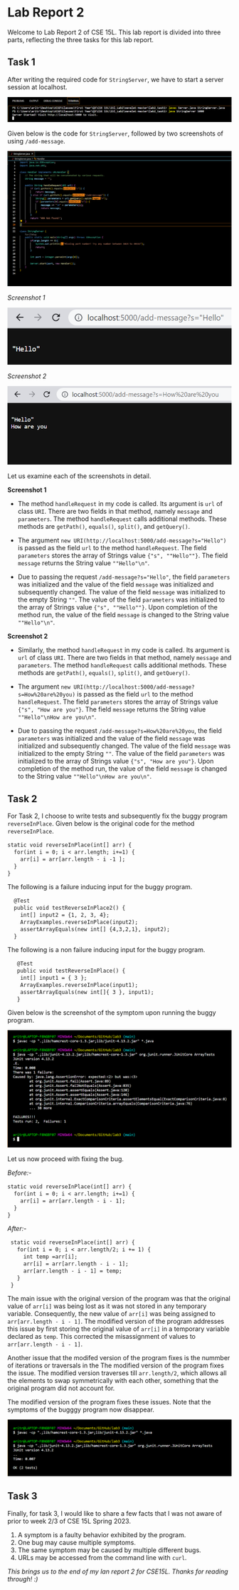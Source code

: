 Lab Report 2
=============
Welcome to Lab Report 2 of CSE 15L. This lab report is divided into three parts, reflecting the three tasks for this lab report.

Task 1
------

After writing the required code for `StringServer`, we have to start a server session at localhost. 

![Image](localhost_connect.png)

Given below is the code for `StringServer`, followed by two screenshots of using `/add-message`.

![Image](stringserver.png)

*Screenshot 1*

![Image](localhost_str_1.png)

*Screenshot 2*

![Image](localhost_str_2.png)

Let us examine each of the screenshots in detail.

**Screenshot 1**

* The method `handleRequest` in my code is called. Its argument is `url` of class `URI`. There are two fields in that method, namely `message` and `parameters`. The method `handleRequest` calls additional methods. These methods are `getPath()`, `equals()`, `split()`, and `getQuery()`.

* The argument `new URI(http://localhost:5000/add-message?s="Hello")` is passed as the field `url` to the method `handleRequest`. The field `parameters` stores the array of Strings value `{"s", ""Hello""}`. The field `message` returns the String value `""Hello"\n"`.

* Due to passing the request `/add-message?s="Hello"`, the field `parameters` was initialized and the value of the field `message` was initialized and subsequently changed. The value of the field `message` was initialized to the empty String `""`. The value of the field  `parameters` was initialized to the array of Strings value `{"s", ""Hello""}`. Upon completion of the method run, the value of the field `message` is changed to the String value  `""Hello"\n"`. 

**Screenshot 2**

* Similarly, the method `handleRequest` in my code is called. Its argument is `url` of class `URI`. There are two fields in that method, namely `message` and `parameters`. The method `handleRequest` calls additional methods. These methods are `getPath()`, `equals()`, `split()`, and `getQuery()`.

* The argument `new URI(http://localhost:5000/add-message?s=How%20are%20you)` is passed as the field `url` to the method `handleRequest`. The field `parameters` stores the array of Strings value `{"s", "How are you"}`. The field `message` returns the String value `""Hello"\nHow are you\n"`.

* Due to passing the request `/add-message?s=How%20are%20you`, the field `parameters` was initialized and the value of the field `message` was initialized and subsequently changed. The value of the field `message` was initialized to the empty String `""`. The value of the field  `parameters` was initialized to the array of Strings value `{"s", "How are you"}`. Upon completion of the method run, the value of the field `message` is changed to the String value  `""Hello"\nHow are you\n"`. 

Task 2
---------

For Task 2, I choose to write tests and subsequently fix the buggy program `reverseInPlace`. Given below is the original code for the method `reverseInPlace`.

```
static void reverseInPlace(int[] arr) {
  for(int i = 0; i < arr.length; i+=1) {
    arr[i] = arr[arr.length - i -1 ];
  }
}
```

The following is a failure inducing input for the buggy program.

```
  @Test
  public void testReverseInPlace2() {
    int[] input2 = {1, 2, 3, 4};
    ArrayExamples.reverseInPlace(input2);
    assertArrayEquals(new int[] {4,3,2,1}, input2);
  }
```

The following is a non failure inducing input for the buggy program.

```
   @Test 
   public void testReverseInPlace() {
    int[] input1 = { 3 };
    ArrayExamples.reverseInPlace(input1);
    assertArrayEquals(new int[]{ 3 }, input1);
   }
```

Given below is the screenshot of the symptom upon running the buggy program.

![Image](lab2_task2_symptoms.png)

Let us now proceed with fixing the bug. 

*Before:-*

```
static void reverseInPlace(int[] arr) {
  for(int i = 0; i < arr.length; i+=1) {
    arr[i] = arr[arr.length - i - 1];
  }
}
```

*After:-*

```
 static void reverseInPlace(int[] arr) {
   for(int i = 0; i < arr.length/2; i += 1) {
     int temp =arr[i];
     arr[i] = arr[arr.length - i - 1];
     arr[arr.length - i - 1] = temp;
   }
 }
```

The main issue with the original version of the program was that the original value of `arr[i]` was being lost as it was not stored in any temporary variable. Consequently, the new value of `arr[i]` was being assigned to `arr[arr.length - i - 1]`. The modified version of the program addresses this issue by first storing the original value of `arr[i]` in a temporary variable declared as `temp`. This corrected the misassignment of values to `arr[arr.length - i - 1]`.

Another issue that the modifed version of the program fixes is the nummber of iterations or traversals in the The modified version of the program fixes the issue. The modified version traverses till `arr.length/2`, which allows all the elements to swap symmetrically with each other, something that the original program did not account for.

The modified version of the program fixes these issues. Note that the symptoms of the bugggy program now disappear.

![Image](symptom_gone_task2.png)


Task 3
------

Finally, for task 3, I would like to share a few facts that I was not aware of prior to week 2/3 of CSE 15L Spring 2023.

1. A symptom is a faulty behavior exhibited by the program.
2. One bug may cause multiple symptoms.
3. The same symptom may be caused by multiple different bugs.
4. URLs may be accessed from the command line with `curl`.


*This brings us to the end of my lan report 2 for CSE15L. Thanks for reading through! :)*























